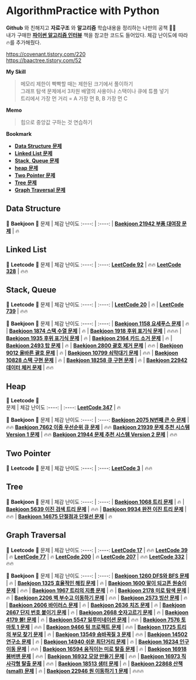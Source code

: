 # AlgorithmPractice with Python
  
__Github__ 와 친해지고 **자료구조** 와 **알고리즘** 학습내용을 정리하는 나만의 공책 :memo::memo:  
내가 구매한 [__파이썬 알고리즘 인터뷰__](https://github.com/onlybooks/algorithm-interview) 책을 참고한 코드도 들어있다. 
체감 난이도에 따라 :fire:를 추가해줬다.  

https://covenant.tistory.com/220  
https://baactree.tistory.com/52



**My Skill**
> 메모리 제한이 빡빡할 때는 제한된 크기에서 풀이하기  
그래프 탐색 문제에서 3차원 배열의 사용이나 스택이나 큐에 튜플 넣기   
트리에서 가장 먼 거리 = A 가장 먼 B, B 가장 먼 C  

**Memo**
> 힙으로 중앙값 구하는 것 연습하기  

**Bookmark** 
- [__Data Structure 문제__](#data-structure)
- [__Linked List 문제__](#linked-list)
- [__Stack, Queue 문제__](#stack-queue)  
- [__heap 문제__](#heap)
- [__Two Pointer 문제__](#two-pointer)
- [__Tree 문제__](#tree)
- [__Graph Traversal 문제__](#graph-traversal)

**Data Structure**  
---
:pushpin: **Baekjoon** :pushpin: 
문제 | 체감 난이도
:----: | :----:
| [**Baekjoon 21942 부품 대여장 문제**](https://github.com/imtaesuu/AlgorithmPractice_with_Python/tree/main/Data_Structure/Baekjoon_21942) | :fire:

**Linked List**  
---
:pushpin: **Leetcode** :pushpin: 
문제 | 체감 난이도
:----: | :----:
[**LeetCode 92**](https://github.com/imtaesuu/AlgorithmPractice_with_Python/tree/main/Linked_List/Leetcode_Odd_Even_Linked_List) | :fire::fire:
[**LeetCode 328**](https://github.com/imtaesuu/AlgorithmPractice_with_Python/tree/main/Linked_List/Leetcode_Reverse_Linked_List_II) | :fire::fire:

**Stack, Queue**
---
:pushpin: **Leetcode** :pushpin: 
문제 | 체감 난이도
:----: | :----:
| [**LeetCode 20**](https://github.com/imtaesuu/AlgorithmPractice_with_Python/tree/main/Stack_and_Queue/Leetcode_Valid_Parentheses) | :fire:
| [**LeetCode 739**](https://github.com/imtaesuu/AlgorithmPractice_with_Python/tree/main/Stack_and_Queue/Leetcode_Daily_Temperatures) | :fire::fire:

:pushpin: **Baekjoon** :pushpin: 
문제 | 체감 난이도
:----: | :----:
| [**Baekjoon 1158 요세푸스 문제**](https://github.com/imtaesuu/AlgorithmPractice_with_Python/tree/main/Stack_and_Queue/Baekjoon_1158) | :fire:
| [**Baekjoon 1874 스택 수열 문제**](https://github.com/imtaesuu/AlgorithmPractice_with_Python/tree/main/Stack_and_Queue/Baekjoon_1874) | :fire:
| [**Baekjoon 1918 후위 표기식 문제**](https://github.com/imtaesuu/AlgorithmPractice_with_Python/tree/main/Stack_and_Queue/Baekjoon_1918) | :fire::fire::fire:
| [**Baekjoon 1935 후위 표기식 문제**](https://github.com/imtaesuu/AlgorithmPractice_with_Python/tree/main/Stack_and_Queue/Baekjoon_1935) | :fire:
| [**Baekjoon 2164 카드 소거 문제**](https://github.com/imtaesuu/AlgorithmPractice_with_Python/tree/main/Stack_and_Queue/Baekjoon_2164) | :fire:
| [**Baekjoon 2493 탑 문제**](https://github.com/imtaesuu/AlgorithmPractice_with_Python/tree/main/Stack_and_Queue/Baekjoon_2493) | :fire:
| [**Baekjoon 2800 괄호 제거 문제**](https://github.com/imtaesuu/AlgorithmPractice_with_Python/tree/main/Stack_and_Queue/Baekjoon_2800) | :fire::fire:
| [**Baekjoon 9012 올바른 괄호 문제**](https://github.com/imtaesuu/AlgorithmPractice_with_Python/tree/main/Stack_and_Queue/Baekjoon_9012) | :fire:
| [**Baekjoon 10799 쇠막대기 문제**](https://github.com/imtaesuu/AlgorithmPractice_with_Python/tree/main/Stack_and_Queue/Baekjoon_10799) | :fire::fire:
| [**Baekjoon 10828 스택 구현 문제**](https://github.com/imtaesuu/AlgorithmPractice_with_Python/tree/main/Stack_and_Queue/Baekjoon_10828) | :fire:
| [**Baekjoon 18258 큐 구현 문제**](https://github.com/imtaesuu/AlgorithmPractice_with_Python/tree/main/Stack_and_Queue/Baekjoon_18258) | :fire:
| [**Baekjoon 22942 데이터 체커 문제**](https://github.com/imtaesuu/AlgorithmPractice_with_Python/tree/main/Stack_and_Queue/Baekjoon_22942) | :fire::fire:

**Heap**
---
:pushpin: **Leetcode** :pushpin:  
문제 | 체감 난이도
:----: | :----:
[**LeetCode 347**](https://github.com/imtaesuu/AlgorithmPractice_with_Python/blob/main/Heap/Leetcode_Top_K_Frequent_Elements) | :fire:

:pushpin: **Baekjoon** :pushpin: 
문제 | 체감 난이도
:----: | :----:
[**Baekjoon 2075 N번째 큰 수 문제**](https://github.com/imtaesuu/AlgorithmPractice_with_Python/blob/main/Heap/Baekjoon_2075) | :fire::fire:
[**Baekjoon 7662 이중 우선순위 큐 문제**](https://github.com/imtaesuu/AlgorithmPractice_with_Python/blob/main/Heap/Baekjoon_7662) | :fire::fire:
[**Baekjoon 21939 문제 추천 시스템 Version 1 문제**](https://github.com/imtaesuu/AlgorithmPractice_with_Python/blob/main/Heap/Baekjoon_21939) | :fire::fire:
[**Baekjoon 21944 문제 추천 시스템 Version 2 문제**](https://github.com/imtaesuu/AlgorithmPractice_with_Python/blob/main/Heap/Baekjoon_21944) | :fire::fire:


**Two Pointer**
---
:pushpin: **Leetcode** :pushpin: 
문제 | 체감 난이도
:----: | :----:
[**LeetCode 3**](https://github.com/imtaesuu/AlgorithmPractice_with_Python/tree/main/Two_Pointer/Leetcode_Longest_Substring_Without_Repeating_Characters) | :fire::fire:

**Tree**  
---
:pushpin: **Baekjoon** :pushpin: 
문제 | 체감 난이도
:----: | :----:
| [**Baekjoon 1068 트리 문제**](https://github.com/imtaesuu/AlgorithmPractice_with_Python/tree/main/Tree/Baekjoon_1068) | :fire:
| [**Baekjoon 5639 이진 검색 트리 문제**](https://github.com/imtaesuu/AlgorithmPractice_with_Python/tree/main/Tree/Baekjoon_5639) | :fire::fire:
| [**Baekjoon 9934 완전 이진 트리 문제**](https://github.com/imtaesuu/AlgorithmPractice_with_Python/tree/main/Tree/Baekjoon_9934) | :fire::fire:
| [**Baekjoon 14675 단절점과 단절선 문제**](https://github.com/imtaesuu/AlgorithmPractice_with_Python/tree/main/Tree/Baekjoon_14675) | :fire:

**Graph Traversal**
---
:pushpin: **Leetcode** :pushpin: 
문제 | 체감 난이도
:----: | :----:
[**LeetCode 17**](https://github.com/imtaesuu/AlgorithmPractice_with_Python/tree/main/Graph_Traversal/Leetcode_Letter_Combinations_of_a_Phone_Number) | :fire::fire:
[**LeetCode 39**](https://github.com/imtaesuu/AlgorithmPractice_with_Python/tree/main/Graph_Traversal/Leetcode_Combination_Sum) | :fire:
[**LeetCode 77**](https://github.com/imtaesuu/AlgorithmPractice_with_Python/tree/main/Graph_Traversal/Leetcode_Combinations) | :fire:
[**LeetCode 200**](https://github.com/imtaesuu/AlgorithmPractice_with_Python/tree/main/Graph_Traversal/Leetcode_Number_of_Islands) | :fire:
[**LeetCode 207**](https://github.com/imtaesuu/AlgorithmPractice_with_Python/tree/main/Graph_Traversal/Leetcode_207) | :fire::fire:
[**LeetCode 332**](https://github.com/imtaesuu/AlgorithmPractice_with_Python/tree/main/Graph_Traversal/Leetcode_Reconstruct_Itinerary) | :fire::fire:

:pushpin: **Baekjoon** :pushpin: 
문제 | 체감 난이도
:----: | :----:
| [**Baekjoon 1260 DFS와 BFS 문제**](https://github.com/imtaesuu/AlgorithmPractice_with_Python/blob/main/Graph_Traversal/Baekjoon_1260) | :fire:
| [**Baekjoon 1325 효율적인 해킹 문제**](https://github.com/imtaesuu/AlgorithmPractice_with_Python/blob/main/Graph_Traversal/Baekjoon_1325) | :fire:
| [**Baekjoon 1600 말이 되고픈 원숭이 문제**](https://github.com/imtaesuu/AlgorithmPractice_with_Python/blob/main/Graph_Traversal/Baekjoon_1600) | :fire::fire:
| [**Baekjoon 1967 트리의 지름 문제**](https://github.com/imtaesuu/AlgorithmPractice_with_Python/blob/main/Graph_Traversal/Baekjoon_1967) | :fire:
| [**Baekjoon 2178 미로 탐색 문제**](https://github.com/imtaesuu/AlgorithmPractice_with_Python/blob/main/Graph_Traversal/Baekjoon_2178) | :fire:
| [**Baekjoon 2206 벽 부수고 이동하기 문제**](https://github.com/imtaesuu/AlgorithmPractice_with_Python/blob/main/Graph_Traversal/Baekjoon_2206) | :fire::fire:
| [**Baekjoon 2573 빙산 문제**](https://github.com/imtaesuu/AlgorithmPractice_with_Python/blob/main/Graph_Traversal/Baekjoon_2573) | :fire:
| [**Baekjoon 2606 바이러스 문제**](https://github.com/imtaesuu/AlgorithmPractice_with_Python/blob/main/Graph_Traversal/Baekjoon_2606) | :fire:
| [**Baekjoon 2636 치즈 문제**](https://github.com/imtaesuu/AlgorithmPractice_with_Python/blob/main/Graph_Traversal/Baekjoon_2636) | :fire:
| [**Baekjoon 2667 단지 번호 붙이기 문제**](https://github.com/imtaesuu/AlgorithmPractice_with_Python/blob/main/Graph_Traversal/Baekjoon_2667) | :fire:
| [**Baekjoon 2668 숫자고르기 문제**](https://github.com/imtaesuu/AlgorithmPractice_with_Python/blob/main/Graph_Traversal/Baekjoon_2668) | :fire:
| [**Baekjoon 4179 불! 문제**](https://github.com/imtaesuu/AlgorithmPractice_with_Python/blob/main/Graph_Traversal/Baekjoon_4179) | :fire:
| [**Baekjoon 5547 일루미네이션 문제**](https://github.com/imtaesuu/AlgorithmPractice_with_Python/blob/main/Graph_Traversal/Baekjoon_5547) | :fire::fire:
| [**Baekjoon 7576 토마토 1 문제**](https://github.com/imtaesuu/AlgorithmPractice_with_Python/blob/main/Graph_Traversal/Baekjoon_7576) | :fire::fire:
| [**Baekjoon 9466 텀 프로젝트 문제**](https://github.com/imtaesuu/AlgorithmPractice_with_Python/blob/main/Graph_Traversal/Baekjoon_9466) | :fire::fire:
| [**Baekjoon 11725 트리의 부모 찾기 문제**](https://github.com/imtaesuu/AlgorithmPractice_with_Python/blob/main/Graph_Traversal/Baekjoon_11725) | :fire:
| [**Baekjoon 13549 숨바꼭질 3 문제**](https://github.com/imtaesuu/AlgorithmPractice_with_Python/blob/main/Graph_Traversal/Baekjoon_13549) | :fire::fire:
| [**Baekjoon 14502 연구소 문제**](https://github.com/imtaesuu/AlgorithmPractice_with_Python/blob/main/Graph_Traversal/Baekjoon_14502) | :fire:
| [**Baekjoon 14940 쉬운 최단거리 문제**](https://github.com/imtaesuu/AlgorithmPractice_with_Python/blob/main/Graph_Traversal/Baekjoon_14940) | :fire:
| [**Baekjoon 16234 인구 이동 문제**](https://github.com/imtaesuu/AlgorithmPractice_with_Python/blob/main/Graph_Traversal/Baekjoon_16234) | :fire::fire:
| [**Baekjoon 16594 움직이는 미로 탈출 문제**](https://github.com/imtaesuu/AlgorithmPractice_with_Python/blob/main/Graph_Traversal/Baekjoon_16954) | :fire:
| [**Baekjoon 16918 붐버맨 문제**](https://github.com/imtaesuu/AlgorithmPractice_with_Python/blob/main/Graph_Traversal/Baekjoon_16918) | :fire::fire:
| [**Baekjoon 16932 모양 만들기 문제**](https://github.com/imtaesuu/AlgorithmPractice_with_Python/blob/main/Graph_Traversal/Baekjoon_16932) | :fire::fire:
| [**Baekjoon 16973 직사각형 탈출 문제**](https://github.com/imtaesuu/AlgorithmPractice_with_Python/blob/main/Graph_Traversal/Baekjoon_16973) | :fire::fire:
| [**Baekjoon 18513 샘터 문제**](https://github.com/imtaesuu/AlgorithmPractice_with_Python/blob/main/Graph_Traversal/Baekjoon_18513) | :fire:
| [**Baekjoon 22868 산책 (small) 문제**](https://github.com/imtaesuu/AlgorithmPractice_with_Python/blob/main/Graph_Traversal/Baekjoon_22868) | :fire:
| [**Baekjoon 22946 원 이동하기 1 문제**](https://github.com/imtaesuu/AlgorithmPractice_with_Python/blob/main/Graph_Traversal/Baekjoon_22946) | :fire::fire::fire:
